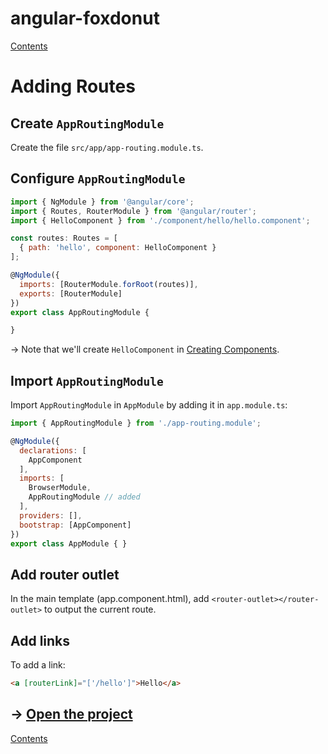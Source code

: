 # angular-foxdonut

[Contents](../README.md#angular-foxdonut)

# Adding Routes

## Create `AppRoutingModule`

Create the file `src/app/app-routing.module.ts`.

## Configure `AppRoutingModule`

```javascript
import { NgModule } from '@angular/core';
import { Routes, RouterModule } from '@angular/router';
import { HelloComponent } from './component/hello/hello.component';

const routes: Routes = [
  { path: 'hello', component: HelloComponent }
];

@NgModule({
  imports: [RouterModule.forRoot(routes)],
  exports: [RouterModule]
})
export class AppRoutingModule {

}
```

&rarr; Note that we'll create `HelloComponent` in [Creating Components](creating-components.md).

## Import `AppRoutingModule`

Import `AppRoutingModule` in `AppModule` by adding it in `app.module.ts`:

```javascript
import { AppRoutingModule } from './app-routing.module';

@NgModule({
  declarations: [
    AppComponent
  ],
  imports: [
    BrowserModule,
    AppRoutingModule // added
  ],
  providers: [],
  bootstrap: [AppComponent]
})
export class AppModule { }
```

## Add router outlet

In the main template (app.component.html), add `<router-outlet></router-outlet>` to output the
current route.

## Add links

To add a link:

```html
<a [routerLink]="['/hello']">Hello</a>
```

## &rarr; [Open the project](https://stackblitz.com/github/foxdonut/angular-foxdonut/tree/basic?file=src%2Fapp%2Fapp-routing.module.ts)

[Contents](../README.md#angular-foxdonut)
